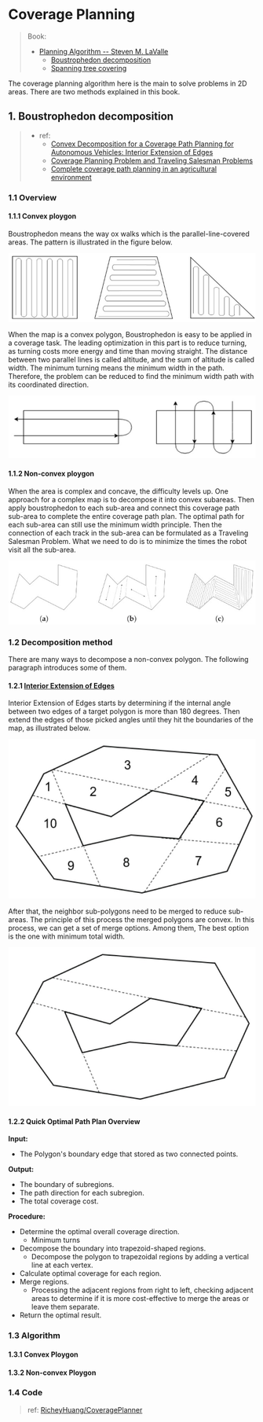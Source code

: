 # Coverage Planning 

> Book: 
> - [Planning Algorithm -- Steven M. LaValle](http://lavalle.pl/planning/)
>   - [Boustrophedon decomposition](http://lavalle.pl/planning/node352.html)
>   - [Spanning tree covering](http://lavalle.pl/planning/node353.html)

The coverage planning algorithm here is the main to solve problems in 2D areas. There are two methods explained in this book.

## 1. Boustrophedon decomposition 

> - ref: 
>   - [Convex Decomposition for a Coverage Path Planning for Autonomous Vehicles: Interior Extension of Edges](https://www.ncbi.nlm.nih.gov/pmc/articles/PMC6806237/)
>   - [Coverage Planning Problem and Traveling Salesman Problems](https://etd.auburn.edu/bitstream/handle/10415/4599/Optimization%20Approaches%20for%20a%20Dubins%20Vehicle%20in%20Coverage%20Planning%20Problem%20and%20Traveling%20Salesman%20Problems.pdf?sequence=2)
>   - [Complete coverage path planning in an agricultural environment](https://lib.dr.iastate.edu/etd/12095/)
### 1.1 Overview

#### 1.1.1 Convex ploygon

Boustrophedon means the way ox walks which is the parallel-line-covered areas. The pattern is illustrated in the figure below. 

![ ](./pics/sensors-19-04165-g001.jpg)

When the map is a convex polygon, Boustrophedon is easy to be applied in a coverage task. The leading optimization in this part is to reduce turning, as turning costs more energy and time than moving straight. The distance between two parallel lines is called altitude, and the sum of altitude is called width. The minimum turning means the minimum width in the path. Therefore, the problem can be reduced to find the minimum width path with its coordinated direction.

![ ](./pics/sensors-19-04165-g002.jpg)

#### 1.1.2 Non-convex ploygon

When the area is complex and concave, the difficulty levels up. One approach for a complex map is to decompose it into convex subareas. Then apply boustrophedon to each sub-area and connect this coverage path sub-area to complete the entire coverage path plan. The optimal path for each sub-area can still use the minimum width principle. Then the connection of each track in the sub-area can be formulated as a Traveling Salesman Problem. What we need to do is to minimize the times the robot visit all the sub-area.

![ ](./pics/sensors-19-04165-g004.jpg)

### 1.2 Decomposition method 

There are many ways to decompose a non-convex polygon. The following paragraph introduces some of them.

#### 1.2.1 [Interior Extension of Edges](https://www.ncbi.nlm.nih.gov/pmc/articles/PMC6806237/)

Interior Extension of Edges starts by determining if the internal angle between two edges of a target polygon is more than 180 degrees. Then extend the edges of those picked angles until they hit the boundaries of the map, as illustrated below.

![ ](pics/sensors-19-04165-g008.jpg)

After that, the neighbor sub-polygons need to be merged to reduce sub-areas. The principle of this process the merged polygons are convex. In this process, we can get a set of merge options. Among them, The best option is the one with minimum total width.   

![ ](pics/sensors-19-04165-g009.jpg)

#### 1.2.2 Quick Optimal Path Plan Overview

**Input:** 

- The Polygon's boundary edge that stored as two connected points.

**Output:** 
- The boundary of subregions.
- The path direction for each subregion.
- The total coverage cost.

**Procedure:**

- Determine the optimal overall coverage direction.
  - Minimum turns
- Decompose the boundary into trapezoid-shaped regions.
  - Decompose the polygon to trapezoidal regions by adding a vertical line at each vertex.
- Calculate optimal coverage for each region.
- Merge regions.
  - Processing the adjacent regions from right to left, checking adjacent areas to determine if it is more cost-effective to merge the areas or leave them separate.
- Return the optimal result.
### 1.3 Algorithm

#### 1.3.1 Convex Ploygon

#### 1.3.2 Non-convex Ploygon

### 1.4 Code

> ref: [RicheyHuang/CoveragePlanner](https://github.com/RicheyHuang/CoveragePlanner)